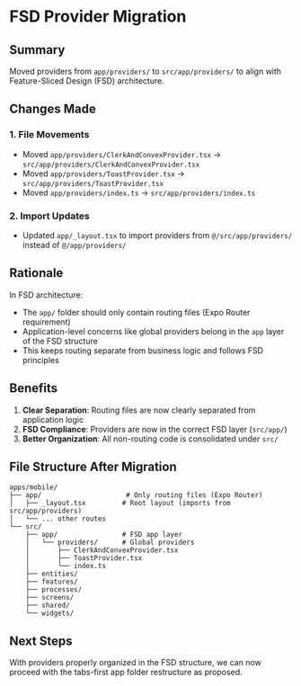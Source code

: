 # FSD Provider Migration

## Summary
Moved providers from `app/providers/` to `src/app/providers/` to align with Feature-Sliced Design (FSD) architecture.

## Changes Made

### 1. File Movements
- Moved `app/providers/ClerkAndConvexProvider.tsx` → `src/app/providers/ClerkAndConvexProvider.tsx`
- Moved `app/providers/ToastProvider.tsx` → `src/app/providers/ToastProvider.tsx`
- Moved `app/providers/index.ts` → `src/app/providers/index.ts`

### 2. Import Updates
- Updated `app/_layout.tsx` to import providers from `@/src/app/providers/` instead of `@/app/providers/`

## Rationale

In FSD architecture:
- The `app/` folder should only contain routing files (Expo Router requirement)
- Application-level concerns like global providers belong in the `app` layer of the FSD structure
- This keeps routing separate from business logic and follows FSD principles

## Benefits

1. **Clear Separation**: Routing files are now clearly separated from application logic
2. **FSD Compliance**: Providers are now in the correct FSD layer (`src/app/`)
3. **Better Organization**: All non-routing code is consolidated under `src/`

## File Structure After Migration

```
apps/mobile/
├── app/                     # Only routing files (Expo Router)
│   ├── _layout.tsx         # Root layout (imports from src/app/providers)
│   └── ... other routes
└── src/
    ├── app/                # FSD app layer
    │   └── providers/      # Global providers
    │       ├── ClerkAndConvexProvider.tsx
    │       ├── ToastProvider.tsx
    │       └── index.ts
    ├── entities/
    ├── features/
    ├── processes/
    ├── screens/
    ├── shared/
    └── widgets/
```

## Next Steps

With providers properly organized in the FSD structure, we can now proceed with the tabs-first app folder restructure as proposed.
